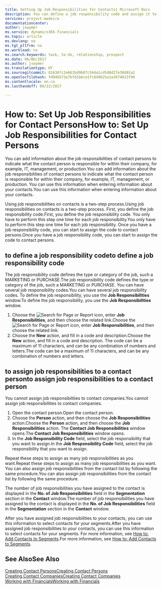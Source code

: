 ```yaml
---
title: Setting Up Job Responsibilities for Contacts| Microsoft Docs
description: You can define a job responsibility code and assign it to a contact to indicate the tasks that your contact is responsible for in their company, for example, IT or production.
services: project-madeira
documentationcenter: 
author: jswymer
ms.service: dynamics365-financials
ms.topic: article
ms.devlang: na
ms.tgt_pltfrm: na
ms.workload: na
ms.search.keywords: task, to-do, relationship, prospect
ms.date: 06/06/2017
ms.author: jswymer
ms.translationtype: HT
ms.sourcegitcommit: 81636fc2e661bd9b07c54da1cd5d0d27e30d01a2
ms.openlocfilehash: fd949573e7bfd1b6ce1fc849625a1a3474013f96
ms.contentlocale: en-ca
ms.lasthandoff: 09/22/2017

---
```

# <a name="how-to-set-up-job-responsibilities-for-contact-persons"></a><span data-ttu-id="bac74-103">How to: Set Up Job Responsibilities for Contact Persons</span><span class="sxs-lookup"><span data-stu-id="bac74-103">How to: Set Up Job Responsibilities for Contact Persons</span></span>
<span data-ttu-id="bac74-104">You can add information about the job responsibilities of contact persons to indicate what the contact person is responsible for within their company, for example, IT, management, or production.</span><span class="sxs-lookup"><span data-stu-id="bac74-104">You can add information about the job responsibilities of contact persons to indicate what the contact person is responsible for within their company, for example, IT, management, or production.</span></span> <span data-ttu-id="bac74-105">You can use this information when entering information about your contacts.</span><span class="sxs-lookup"><span data-stu-id="bac74-105">You can use this information when entering information about your contacts.</span></span>

<span data-ttu-id="bac74-106">Using job responsibilities on contacts is a two-step process.</span><span class="sxs-lookup"><span data-stu-id="bac74-106">Using job responsibilities on contacts is a two-step process.</span></span> <span data-ttu-id="bac74-107">First, you define the job responsibility code.</span><span class="sxs-lookup"><span data-stu-id="bac74-107">First, you define the job responsibility code.</span></span> <span data-ttu-id="bac74-108">You only have to perform this step one time for each job responsibility.</span><span class="sxs-lookup"><span data-stu-id="bac74-108">You only have to perform this step one time for each job responsibility.</span></span> <span data-ttu-id="bac74-109">Once you have a job responsibility code, you can start to assign the code to contact persons.</span><span class="sxs-lookup"><span data-stu-id="bac74-109">Once you have a job responsibility code, you can start to assign the code to contact persons.</span></span>

## <a name="to-define-a-job-responsibility-code"></a><span data-ttu-id="bac74-110">to define a job responsibility code</span><span class="sxs-lookup"><span data-stu-id="bac74-110">to define a job responsibility code</span></span>
<span data-ttu-id="bac74-111">The job responsibility code defines the type or category of the job, such a MARKETING or PURCHASE.</span><span class="sxs-lookup"><span data-stu-id="bac74-111">The job responsibility code defines the type or category of the job, such a MARKETING or PURCHASE.</span></span> <span data-ttu-id="bac74-112">You can have several job responsibility codes.</span><span class="sxs-lookup"><span data-stu-id="bac74-112">You can have several job responsibility codes.</span></span> <span data-ttu-id="bac74-113">To define the job responsibility, you use the **Job Responsibilities** window.</span><span class="sxs-lookup"><span data-stu-id="bac74-113">To define the job responsibility, you use the **Job Responsibilities** window.</span></span>

1. <span data-ttu-id="bac74-114">Choose the ![Search for Page or Report](media/ui-search/search_small.png "Search for Page or Report icon") icon, enter **Job Responsibilities**, and then choose the related link.</span><span class="sxs-lookup"><span data-stu-id="bac74-114">Choose the ![Search for Page or Report](media/ui-search/search_small.png "Search for Page or Report icon") icon, enter **Job Responsibilities**, and then choose the related link.</span></span>
2. <span data-ttu-id="bac74-115">Choose the **New** action, and fill in a code and description.</span><span class="sxs-lookup"><span data-stu-id="bac74-115">Choose the **New** action, and fill in a code and description.</span></span> <span data-ttu-id="bac74-116">The code can be a maximum of 11 characters, and can be any combination of numbers and letters.</span><span class="sxs-lookup"><span data-stu-id="bac74-116">The code can be a maximum of 11 characters, and can be any combination of numbers and letters.</span></span>

## <a name="to-assign-job-responsibilities-to-a-contact-person"></a><span data-ttu-id="bac74-117">to assign job responsibilities to a contact person</span><span class="sxs-lookup"><span data-stu-id="bac74-117">to assign job responsibilities to a contact person</span></span>
<span data-ttu-id="bac74-118">You cannot assign job responsibilities to contact companies.</span><span class="sxs-lookup"><span data-stu-id="bac74-118">You cannot assign job responsibilities to contact companies.</span></span>

1. <span data-ttu-id="bac74-119">Open the contact person.</span><span class="sxs-lookup"><span data-stu-id="bac74-119">Open the contact person.</span></span>
2. <span data-ttu-id="bac74-120">Choose the **Person** action, and then choose the **Job Responsibilities** action.</span><span class="sxs-lookup"><span data-stu-id="bac74-120">Choose the **Person** action, and then choose the **Job Responsibilities** action.</span></span> <span data-ttu-id="bac74-121">The **Contact Job Responsibilities** window opens.</span><span class="sxs-lookup"><span data-stu-id="bac74-121">The **Contact Job Responsibilities** window opens.</span></span>
3. <span data-ttu-id="bac74-122">In the **Job Responsibility Code** field, select the job responsibility that you want to assign.</span><span class="sxs-lookup"><span data-stu-id="bac74-122">In the **Job Responsibility Code** field, select the job responsibility that you want to assign.</span></span>

<span data-ttu-id="bac74-123">Repeat these steps to assign as many job responsibilities as you want.</span><span class="sxs-lookup"><span data-stu-id="bac74-123">Repeat these steps to assign as many job responsibilities as you want.</span></span> <span data-ttu-id="bac74-124">You can also assign job responsibilities from the contact list by following the same procedure.</span><span class="sxs-lookup"><span data-stu-id="bac74-124">You can also assign job responsibilities from the contact list by following the same procedure.</span></span>

<span data-ttu-id="bac74-125">The number of job responsibilities you have assigned to the contact is displayed in the **No. of Job Responsibilities** field in the **Segmentation** section in the **Contact** window.</span><span class="sxs-lookup"><span data-stu-id="bac74-125">The number of job responsibilities you have assigned to the contact is displayed in the **No. of Job Responsibilities** field in the **Segmentation** section in the **Contact** window.</span></span>

<span data-ttu-id="bac74-126">After you have assigned job responsibilities to your contacts, you can use this information to select contacts for your segments.</span><span class="sxs-lookup"><span data-stu-id="bac74-126">After you have assigned job responsibilities to your contacts, you can use this information to select contacts for your segments.</span></span> <span data-ttu-id="bac74-127">For more information, see [How to: Add Contacts to Segments](marketing-add-contact-segment.md).</span><span class="sxs-lookup"><span data-stu-id="bac74-127">For more information, see [How to: Add Contacts to Segments](marketing-add-contact-segment.md).</span></span>

## <a name="see-also"></a><span data-ttu-id="bac74-128">See Also</span><span class="sxs-lookup"><span data-stu-id="bac74-128">See Also</span></span>
[<span data-ttu-id="bac74-129">Creating Contact Persons</span><span class="sxs-lookup"><span data-stu-id="bac74-129">Creating Contact Persons</span></span>](marketing-create-contact-persons.md)  
[<span data-ttu-id="bac74-130">Creating Contact Companies</span><span class="sxs-lookup"><span data-stu-id="bac74-130">Creating Contact Companies</span></span>](marketing-create-contact-companies.md)  
[<span data-ttu-id="bac74-131">Working with Financials</span><span class="sxs-lookup"><span data-stu-id="bac74-131">Working with Financials</span></span>](ui-work-product.md)

